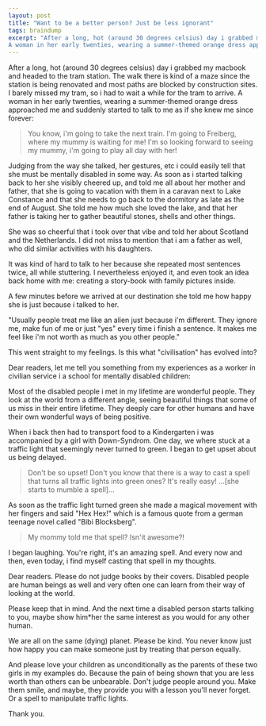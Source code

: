 ```yaml
---
layout: post
title: "Want to be a better person? Just be less ignorant"
tags: braindump
excerpt: "After a long, hot (around 30 degrees celsius) day i grabbed my macbook and headed to the tram station. The walk there is kind of a maze since the station is being renovated and most paths are blocked by construction sites. I barely missed my tram, so i had to wait a while for the tram to arrive. 
A woman in her early twenties, wearing a summer-themed orange dress approached me and suddenly started to talk to me as if she knew me since forever."
---
```


After a long, hot (around 30 degrees celsius) day i grabbed my macbook and headed to the tram station. The walk there is kind of a maze since the station is being renovated and most paths are blocked by construction sites. I barely missed my tram, so i had to wait a while for the tram to arrive. 
A woman in her early twenties, wearing a summer-themed orange dress approached me and suddenly started to talk to me as if she knew me since forever:

> You know, i'm going to take the next train. I'm going to Freiberg, where my mummy is waiting for me! I'm so looking forward to seeing my mummy, i'm going to play all day with her! 

Judging from the way she talked, her gestures, etc i could easily tell that she must be mentally disabled in some way. As soon as i started talking back to her she visibly cheered up, and told me all about her mother and father, that she is going to vacation with them in a caravan next to Lake Constance and that she needs to go back to the dormitory as late as the end of August. She told me how much she loved the lake, and that her father is taking her to gather beautiful stones, shells and other things.

She was so cheerful that i took over that vibe and told her about Scotland and the Netherlands. I did not miss to mention that i am a father as well, who did similar activities with his daughters. 

It was kind of hard to talk to her because she repeated most sentences twice, all while stuttering. I nevertheless enjoyed it, and even took an idea back home with me: creating  a story-book with family pictures inside.

A few minutes before we arrived at our destination she told me how happy she is just because i talked to her.

"Usually people treat me like an alien just because i'm different. They ignore me, make fun of me or just "yes" every time i finish a sentence. It makes me feel like i'm not worth as much as you other people."

This went straight to my feelings. Is this what "civilisation" has evolved into? 

Dear readers, let me tell you something from my experiences as a worker in civilian service i a school for mentally disabled children:

Most of the disabled people i met in my lifetime are wonderful people. They look at the world from a different angle, seeing beautiful things that some of us miss in their entire lifetime. They deeply care for other humans and have their own wonderful ways of being positive.

When i back then had to transport food to a Kindergarten i was accompanied by a girl with Down-Syndrom. One day, we where stuck at a traffic light that seemingly never turned to green. I began to get upset about us being delayed.

> Don't be so upset! Don't you know that there is a way to cast a spell that turns all traffic lights into green ones? It's really easy! ...[she starts to mumble a spell]...

As soon as the traffic light turned green she made a magical movement with her fingers and said "Hex Hex!" which is a famous quote from a german teenage novel called "Bibi Blocksberg".

> My mommy told me that spell? Isn'it awesome?!

I began laughing. You're right, it's an amazing spell. And every now and then, even today, i find myself casting that spell in my thoughts.

Dear readers. Please do not judge books by their covers. Disabled people are human beings as well and very often one can learn from their way of looking at the world.

Please keep that in mind. And the next time a disabled person starts talking to you, maybe show him*her the same interest as you would for any other human.

We are all on the same (dying) planet. Please be kind. You never know just how happy you can make someone just by treating that person equally. 

And please love your children as unconditionally as the parents of these two girls in my examples do. Because the pain of being shown that you are less worth than others can be unbearable. Don't judge people around you. Make them smile, and maybe, they provide you with a lesson you'll never forget. Or a spell to manipulate traffic lights.

Thank you.